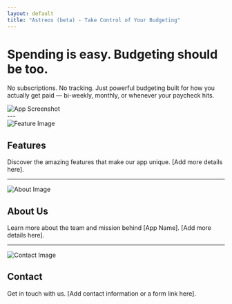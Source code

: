 ```yaml
---
layout: default
title: "Astreos (beta) - Take Control of Your Budgeting"
---
```


<div class="hero">
  <h1>Spending is easy. Budgeting should be too.</h1>
  <p>No subscriptions. No tracking. Just powerful budgeting built for how you actually get paid — bi-weekly, monthly, or whenever your paycheck hits.</p>
  <img src="{{ '/assets/images/app.png' | relative_url }}" alt="App Screenshot" class="hero-image">
</div>

<div class="main-content-container">
  ---

  <section id="features" class="section-container">
    <div class="section-image">
      <img src="{{ '/assets/images/placeholder.svg' | relative_url }}" alt="Feature Image">
    </div>
    <div class="section-content">
      <h2>Features</h2>
      <p>Discover the amazing features that make our app unique. [Add more details here].</p>
    </div>
  </section>

  ---

  <section id="about" class="section-container">
    <div class="section-image">
      <img src="{{ '/assets/images/placeholder.svg' | relative_url }}" alt="About Image">
    </div>
    <div class="section-content">
      <h2>About Us</h2>
      <p>Learn more about the team and mission behind [App Name]. [Add more details here].</p>
    </div>
  </section>

  ---

  <section id="contact" class="section-container">
    <div class="section-image">
      <img src="{{ '/assets/images/placeholder.svg' | relative_url }}" alt="Contact Image">
    </div>
    <div class="section-content">
      <h2>Contact</h2>
      <p>Get in touch with us. [Add contact information or a form link here].</p>
    </div>
  </section>
</div>
